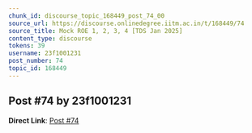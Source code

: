 ```yaml
---
chunk_id: discourse_topic_168449_post_74_00
source_url: https://discourse.onlinedegree.iitm.ac.in/t/168449/74
source_title: Mock ROE 1, 2, 3, 4 [TDS Jan 2025]
content_type: discourse
tokens: 39
username: 23f1001231
post_number: 74
topic_id: 168449
---
```


## Post #74 by 23f1001231

**Direct Link**: [Post #74](https://discourse.onlinedegree.iitm.ac.in/t/168449/74)
